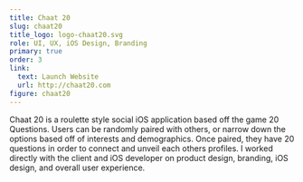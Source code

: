 ```yaml
---
title: Chaat 20
slug: chaat20
title_logo: logo-chaat20.svg
role: UI, UX, iOS Design, Branding
primary: true
order: 3
link:
  text: Launch Website
  url: http://chaat20.com
figure: chaat20
---
```


Chaat 20 is a roulette style social iOS application based off the game 20 Questions. Users can be randomly paired with others, or narrow down the options based off of interests and demographics. Once paired, they have 20 questions in order to connect  and unveil each others profiles. I worked directly with the client and iOS developer on product design, branding, iOS design, and overall user experience.